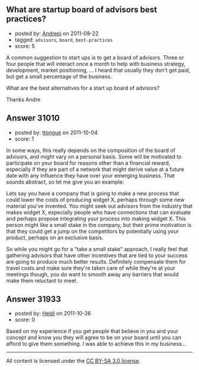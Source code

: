 ## What are startup board of advisors best practices?

- posted by: [Andrepi](https://stackexchange.com/users/-1/12889-andrepi) on 2011-08-22
- tagged: `advisors`, `board`, `best-practices`
- score: 5

A common suggestion to start ups is to get a board of advisors. Three or four people that will interact once a month to help with business strategy, development, market positioning, … I heard that usually they don’t get paid, but get a small percentage of the business.

What are the best alternatives for a start up board of advisors?

Thanks
Andre



## Answer 31010

- posted by: [ttongue](https://stackexchange.com/users/-1/13655-ttongue) on 2011-10-04
- score: 1

In some ways, this really depends on the composition of the board of advisors, and might vary on a personal basis. Some will be motivated to participate on your board for reasons other than a financial reward, especially if they are part of a network that might derive value at a future date with any influence they have over your emerging business. That sounds abstract, so let me give you an example:

Lets say you have a company that is going to make a new process that could lower the costs of producing widget X, perhaps through some new material you've invented. You might seek out advisors from the industry that makes widget X, especially people who have connections that can evaluate and perhaps propose integrating your process into making widget X. This person might like a small stake in the company, but their prime motivation is that they could get a jump on the competitors by potentially using your product, perhaps on an exclusive basis.

So while you might go for a "take a small stake" approach, I really feel that gathering advisors that have other incentives that are tied to your success are going to produce much better results. Definitely compensate them for travel costs and make sure they're taken care of while they're at your meetings though, you do want to smooth away any barriers that would make them reluctant to meet.


## Answer 31933

- posted by: [Heidi](https://stackexchange.com/users/-1/14055-heidi) on 2011-10-26
- score: 0

Based on my experience if you get people that believe in you and your concept and know you they will agree to be on your board until you can afford to give them something. I was able to achieve this in my business...



---

All content is licensed under the [CC BY-SA 3.0 license](https://creativecommons.org/licenses/by-sa/3.0/).

